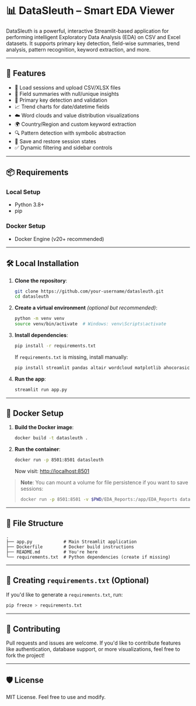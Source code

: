# 📊 DataSleuth – Smart EDA Viewer

DataSleuth is a powerful, interactive Streamlit-based application for performing intelligent Exploratory Data Analysis (EDA) on CSV and Excel datasets. It supports primary key detection, field-wise summaries, trend analysis, pattern recognition, keyword extraction, and more.

---

## 🚀 Features

- 📂 Load sessions and upload CSV/XLSX files  
- 🧾 Field summaries with null/unique insights  
- 🔎 Primary key detection and validation  
- 📈 Trend charts for date/datetime fields  
- ☁️ Word clouds and value distribution visualizations  
- 🌍 Country/Region and custom keyword extraction  
- 🔍 Pattern detection with symbolic abstraction  
- 💾 Save and restore session states  
- ✅ Dynamic filtering and sidebar controls

---

## 📦 Requirements

### Local Setup
- Python 3.8+
- pip

### Docker Setup
- Docker Engine (v20+ recommended)

---

## 🛠️ Local Installation

1. **Clone the repository**:

   ```bash
   git clone https://github.com/your-username/datasleuth.git
   cd datasleuth
   ```

2. **Create a virtual environment** _(optional but recommended)_:

   ```bash
   python -m venv venv
   source venv/bin/activate  # Windows: venv\Scripts\activate
   ```

3. **Install dependencies**:

   ```bash
   pip install -r requirements.txt
   ```

   If `requirements.txt` is missing, install manually:

   ```bash
   pip install streamlit pandas altair wordcloud matplotlib ahocorasick
   ```

4. **Run the app**:

   ```bash
   streamlit run app.py
   ```

---

## 🐳 Docker Setup

1. **Build the Docker image**:

   ```bash
   docker build -t datasleuth .
   ```

2. **Run the container**:

   ```bash
   docker run -p 8501:8501 datasleuth
   ```

   Now visit: [http://localhost:8501](http://localhost:8501)

> **Note**: You can mount a volume for file persistence if you want to save sessions:
>
> ```bash
> docker run -p 8501:8501 -v $PWD/EDA_Reports:/app/EDA_Reports datasleuth
> ```

---

## 📁 File Structure

```
.
├── app.py            # Main Streamlit application
├── Dockerfile        # Docker build instructions
├── README.md         # You're here
└── requirements.txt  # Python dependencies (create if missing)
```

---

## 📝 Creating `requirements.txt` (Optional)

If you'd like to generate a `requirements.txt`, run:

```bash
pip freeze > requirements.txt
```

---

## 🤝 Contributing

Pull requests and issues are welcome. If you'd like to contribute features like authentication, database support, or more visualizations, feel free to fork the project!

---

## 🛡️ License

MIT License. Feel free to use and modify.